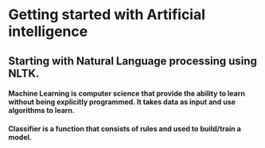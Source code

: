 # Getting started with Artificial intelligence

## Starting with Natural Language processing using NLTK.


#### Machine Learning is computer science that provide the ability to learn without being explicitly programmed. It takes data as input and use algorithms to learn.

#### Classifier is a function that consists of rules and used to build/train a model.
